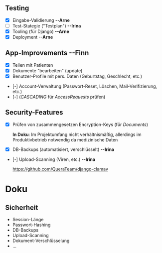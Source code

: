 ## Testing

* [x] Eingabe-Validierung **--Arne**
* [ ] Test-Stategie ("Testplan") **--Irina**
* [x] Tooling (für Django) **--Arne**
* [x] Deployment **--Arne**

## App-Improvements **--Finn**

* [x] Teilen mit Patienten
* [x] Dokumente "bearbeiten" (update)
* [x] Benutzer-Profile mit pers. Daten (Geburtstag, Geschlecht, etc.)
* [-] Account-Verwaltung (Passwort-Reset, Löschen, Mail-Verifizierung, etc.)
* [-] (*CASCADING* für *AccessRequests* prüfen)

## Security-Features

* [x] Prüfen von zusammengesetzen Encryption-Keys (für *Documents*)

    **In Doku**: Im Projektumfang nicht verhältnismäßig, allerdings im Produktivbetrieb notwendig da medizinische Daten

* [x] DB-Backups (automatisiert, verschlüsselt) **--Irina**
* [-] Upload-Scanning (Viren, etc.) **--Irina**

    <https://github.com/QueraTeam/django-clamav>

# Doku

## Sicherheit

* Session-Länge
* Passwort-Hashing
* DB-Backups
* Upload-Scanning
* Dokument-Verschlüsselung
* ...
